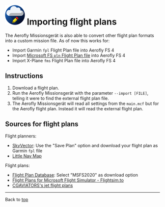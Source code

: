 ![](favicon-64x64.png) Importing flight plans
==================================

The Aerofly Missionsgerät is also able to convert other flight plan formats into a custom mission file. As of now this works for:

* Import Garmin `fpl` Flight Plan file into Aerofly FS 4
* Import [Microsoft FS `pln` Flight Plan file](https://docs.flightsimulator.com/html/Content_Configuration/Flights_And_Missions/Flight_Plan_Definitions.htm) into Aerofly FS 4
* Import X-Plane `fms` Flight Plan file into Aerofly FS 4

Instructions
------------

1. Download a flight plan.
2. Run the Aerofly Missionsgerät with the parameter `--import [FILE]`, telling it were to find the external flight plan file.
3. The Aerofly Missionsgerät will read all settings from the `main.mcf` but for the Aerofly flight plan. Instead it will read the external flight plan.

Sources for flight plans
------------------------

Flight planners:

* [SkyVector](https://skyvector.com/): Use the "Save Plan" option and download your flight plan as Garmin `fpl` file
* [Little Nav Map](https://github.com/albar965/littlenavmap)

Flight plans:

* [Flight Plan Database](https://flightplandatabase.com/): Select "MSFS2020" as download option
* [Flight Plans for Microsoft Flight Simulator - Flightsim.to](https://flightsim.to/c/user-content/flight-plans/)
* [CGAVIATORS's jet flight plans](https://www.cgaviator.co.uk/downloads/)

----

Back to [top](./README.md)
